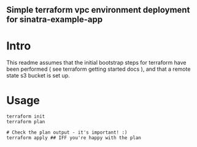 Simple terraform vpc environment deployment for sinatra-example-app
-------------------------------------------------------------------

# Intro

This readme assumes that the initial bootstrap steps for terraform have been performed ( see terraform getting started docs ), and that a remote state s3 bucket is set up.

# Usage

```
terraform init
terraform plan

# Check the plan output - it's important! :)
terraform apply ## IFF you're happy with the plan
